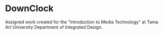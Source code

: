 # DownClock
Assigned work created for the "Introduction to Media Technology" at Tama Art University Department of Integrated Design.  